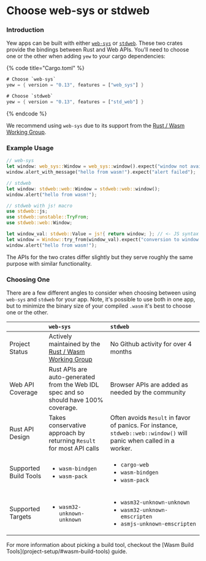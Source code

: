# Choose web-sys or stdweb

### Introduction

Yew apps can be built with either [`web-sys`](https://docs.rs/web-sys) or [`stdweb`](https://docs.rs/stdweb). These two crates provide the bindings between Rust and Web APIs. You'll need to choose one or the other when adding `yew` to your cargo dependencies:

{% code title="Cargo.toml" %}
```rust
# Choose `web-sys`
yew = { version = "0.13", features = ["web_sys"] }

# Choose `stdweb`
yew = { version = "0.13", features = ["std_web"] }
```
{% endcode %}

We recommend using `web-sys` due to its support from the [Rust / Wasm Working Group](https://rustwasm.github.io/). 

### Example Usage

```rust
// web-sys
let window: web_sys::Window = web_sys::window().expect("window not available");
window.alert_with_message("hello from wasm!").expect("alert failed");

// stdweb
let window: stdweb::web::Window = stdweb::web::window();
window.alert("hello from wasm!");

// stdweb with js! macro
use stdweb::js;
use stdweb::unstable::TryFrom;
use stdweb::web::Window;

let window_val: stdweb::Value = js!{ return window; }; // <- JS syntax inside!
let window = Window::try_from(window_val).expect("conversion to window failed");
window.alert("hello from wasm!");
```

The APIs for the two crates differ slightly but they serve roughly the same purpose with similar functionality.

### Choosing One

There are a few different angles to consider when choosing between using `web-sys` and `stdweb` for your app. Note, it's possible to use both in one app, but to minimize the binary size of your compiled `.wasm` it's best to choose one or the other.  


<table>
  <thead>
    <tr>
      <th style="text-align:left"></th>
      <th style="text-align:left"><code>web-sys</code>
      </th>
      <th style="text-align:left"><code>stdweb</code>
      </th>
    </tr>
  </thead>
  <tbody>
    <tr>
      <td style="text-align:left">Project Status</td>
      <td style="text-align:left">Actively maintained by the <a href="https://rustwasm.github.io/">Rust / Wasm Working Group</a>
      </td>
      <td style="text-align:left">No Github activity for over 4 months</td>
    </tr>
    <tr>
      <td style="text-align:left">Web API Coverage</td>
      <td style="text-align:left">Rust APIs are auto-generated from the Web IDL spec and so should have
        100% coverage.</td>
      <td style="text-align:left">Browser APIs are added as needed by the community</td>
    </tr>
    <tr>
      <td style="text-align:left">Rust API Design</td>
      <td style="text-align:left">Takes conservative approach by returning <code>Result</code> for most API
        calls</td>
      <td style="text-align:left">Often avoids <code>Result</code> in favor of panics. For instance, <code>stdweb::web::window()</code> will
        panic when called in a worker.</td>
    </tr>
    <tr>
      <td style="text-align:left">Supported Build Tools</td>
      <td style="text-align:left">
        <ul>
          <li><code>wasm-bindgen</code>
          </li>
          <li><code>wasm-pack</code>
          </li>
        </ul>
      </td>
      <td style="text-align:left">
        <ul>
          <li><code>cargo-web</code>
          </li>
          <li><code>wasm-bindgen</code>
          </li>
          <li><code>wasm-pack</code>
          </li>
        </ul>
      </td>
    </tr>
    <tr>
      <td style="text-align:left">Supported Targets</td>
      <td style="text-align:left">
        <ul>
          <li><code>wasm32-unknown-unknown</code>
          </li>
        </ul>
      </td>
      <td style="text-align:left">
        <ul>
          <li><code>wasm32-unknown-unknown</code>
          </li>
          <li><code>wasm32-unknown-emscripten</code>
          </li>
          <li><code>asmjs-unknown-emscripten</code>
          </li>
        </ul>
      </td>
    </tr>
  </tbody>
</table>For more information about picking a build tool, checkout the [Wasm Build Tools](project-setup/#wasm-build-tools) guide.



